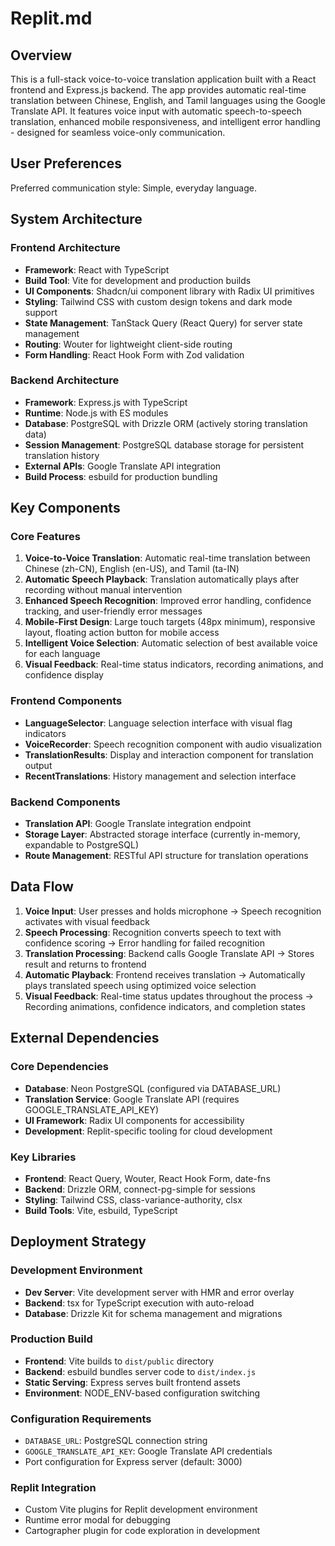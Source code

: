 # Replit.md

## Overview

This is a full-stack voice-to-voice translation application built with a React frontend and Express.js backend. The app provides automatic real-time translation between Chinese, English, and Tamil languages using the Google Translate API. It features voice input with automatic speech-to-speech translation, enhanced mobile responsiveness, and intelligent error handling - designed for seamless voice-only communication.

## User Preferences

Preferred communication style: Simple, everyday language.

## System Architecture

### Frontend Architecture
- **Framework**: React with TypeScript
- **Build Tool**: Vite for development and production builds
- **UI Components**: Shadcn/ui component library with Radix UI primitives
- **Styling**: Tailwind CSS with custom design tokens and dark mode support
- **State Management**: TanStack Query (React Query) for server state management
- **Routing**: Wouter for lightweight client-side routing
- **Form Handling**: React Hook Form with Zod validation

### Backend Architecture
- **Framework**: Express.js with TypeScript
- **Runtime**: Node.js with ES modules
- **Database**: PostgreSQL with Drizzle ORM (actively storing translation data)
- **Session Management**: PostgreSQL database storage for persistent translation history
- **External APIs**: Google Translate API integration
- **Build Process**: esbuild for production bundling

## Key Components

### Core Features
1. **Voice-to-Voice Translation**: Automatic real-time translation between Chinese (zh-CN), English (en-US), and Tamil (ta-IN)
2. **Automatic Speech Playback**: Translation automatically plays after recording without manual intervention
3. **Enhanced Speech Recognition**: Improved error handling, confidence tracking, and user-friendly error messages
4. **Mobile-First Design**: Large touch targets (48px minimum), responsive layout, floating action button for mobile access
5. **Intelligent Voice Selection**: Automatic selection of best available voice for each language
6. **Visual Feedback**: Real-time status indicators, recording animations, and confidence display

### Frontend Components
- **LanguageSelector**: Language selection interface with visual flag indicators
- **VoiceRecorder**: Speech recognition component with audio visualization
- **TranslationResults**: Display and interaction component for translation output
- **RecentTranslations**: History management and selection interface

### Backend Components
- **Translation API**: Google Translate integration endpoint
- **Storage Layer**: Abstracted storage interface (currently in-memory, expandable to PostgreSQL)
- **Route Management**: RESTful API structure for translation operations

## Data Flow

1. **Voice Input**: User presses and holds microphone → Speech recognition activates with visual feedback
2. **Speech Processing**: Recognition converts speech to text with confidence scoring → Error handling for failed recognition
3. **Translation Processing**: Backend calls Google Translate API → Stores result and returns to frontend
4. **Automatic Playback**: Frontend receives translation → Automatically plays translated speech using optimized voice selection
5. **Visual Feedback**: Real-time status updates throughout the process → Recording animations, confidence indicators, and completion states

## External Dependencies

### Core Dependencies
- **Database**: Neon PostgreSQL (configured via DATABASE_URL)
- **Translation Service**: Google Translate API (requires GOOGLE_TRANSLATE_API_KEY)
- **UI Framework**: Radix UI components for accessibility
- **Development**: Replit-specific tooling for cloud development

### Key Libraries
- **Frontend**: React Query, Wouter, React Hook Form, date-fns
- **Backend**: Drizzle ORM, connect-pg-simple for sessions
- **Styling**: Tailwind CSS, class-variance-authority, clsx
- **Build Tools**: Vite, esbuild, TypeScript

## Deployment Strategy

### Development Environment
- **Dev Server**: Vite development server with HMR and error overlay
- **Backend**: tsx for TypeScript execution with auto-reload
- **Database**: Drizzle Kit for schema management and migrations

### Production Build
- **Frontend**: Vite builds to `dist/public` directory
- **Backend**: esbuild bundles server code to `dist/index.js`
- **Static Serving**: Express serves built frontend assets
- **Environment**: NODE_ENV-based configuration switching

### Configuration Requirements
- `DATABASE_URL`: PostgreSQL connection string
- `GOOGLE_TRANSLATE_API_KEY`: Google Translate API credentials
- Port configuration for Express server (default: 3000)

### Replit Integration
- Custom Vite plugins for Replit development environment
- Runtime error modal for debugging
- Cartographer plugin for code exploration in development